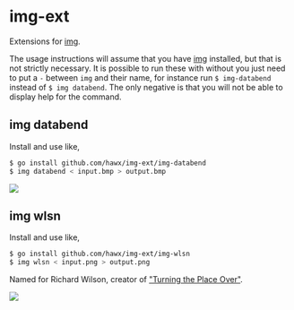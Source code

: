 # img-ext

Extensions for [img][].

The usage instructions will assume that you have [img][] installed, but that is
not strictly necessary. It is possible to run these with without you just need
to put a `-` between `img` and their name, for instance run `$ img-databend`
instead of `$ img databend`. The only negative is that you will not be able to
display help for the command.


## img databend

Install and use like,

``` bash
$ go install github.com/hawx/img-ext/img-databend
$ img databend < input.bmp > output.bmp
```

![](http://hawx.github.com/img-ext/databend.jpg)


## img wlsn

Install and use like,

``` bash
$ go install github.com/hawx/img-ext/img-wlsn
$ img wlsn < input.png > output.png
```

Named for Richard Wilson, creator of ["Turning the Place Over"][turning].

![](http://hawx.github.com/img-ext/wlsn.jpg)

[img]: http://github.com/hawx/img
[turning]: http://www.richardwilsonsculptor.com/projects/turning_the%20_place_over.html
